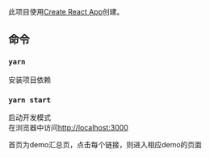 此项目使用[Create React App](https://github.com/facebook/create-react-app)创建。

## 命令

### `yarn`
安装项目依赖

### `yarn start`
启动开发模式<br>
在浏览器中访问[http://localhost:3000](http://localhost:3000)

首页为demo汇总页，点击每个链接，则进入相应demo的页面